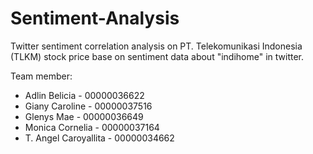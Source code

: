 # Sentiment-Analysis
Twitter sentiment correlation analysis on PT. Telekomunikasi Indonesia (TLKM) stock price base on sentiment data about "indihome" in twitter.

Team member: 
- Adlin Belicia - 00000036622
- Giany Caroline - 00000037516
- Glenys Mae - 00000036649
- Monica Cornelia - 00000037164
- T. Angel Caroyallita - 00000034662

